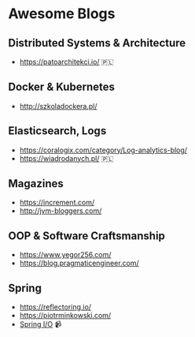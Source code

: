 # Awesome Blogs

## Distributed Systems & Architecture
* https://patoarchitekci.io/ 🇵🇱

## Docker & Kubernetes
* http://szkoladockera.pl/

## Elasticsearch, Logs
* https://coralogix.com/category/Log-analytics-blog/
* https://wiadrodanych.pl/ 🇵🇱

## Magazines
* https://increment.com/
* http://jvm-bloggers.com/

## OOP & Software Craftsmanship 
* https://www.yegor256.com/
* https://blog.pragmaticengineer.com/

## Spring
* https://reflectoring.io/ 
* https://piotrminkowski.com/
* [Spring I/O](https://www.youtube.com/channel/UCLMPXsvSrhNPN3i9h-u8PYg) 📹

